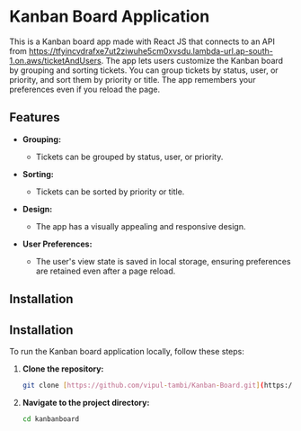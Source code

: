 # Kanban Board Application

This is a Kanban board app made with React JS that connects to an API from https://tfyincvdrafxe7ut2ziwuhe5cm0xvsdu.lambda-url.ap-south-1.on.aws/ticketAndUsers. The app lets users customize the Kanban board by grouping and sorting tickets. You can group tickets by status, user, or priority, and sort them by priority or title. The app remembers your preferences even if you reload the page.

## Features

- **Grouping:**
  - Tickets can be grouped by status, user, or priority.

- **Sorting:**
  - Tickets can be sorted by priority or title.

- **Design:**
  - The app has a visually appealing and responsive design.

- **User Preferences:**
  - The user's view state is saved in local storage, ensuring preferences are retained even after a page reload.

## Installation
## Installation

To run the Kanban board application locally, follow these steps:

1. **Clone the repository:**

   ```bash
   git clone [https://github.com/vipul-tambi/Kanban-Board.git](https://github.com/vipul-tambi/Kanban-Board.git)
2. **Navigate to the project directory:**
   ```bash
   cd kanbanboard
